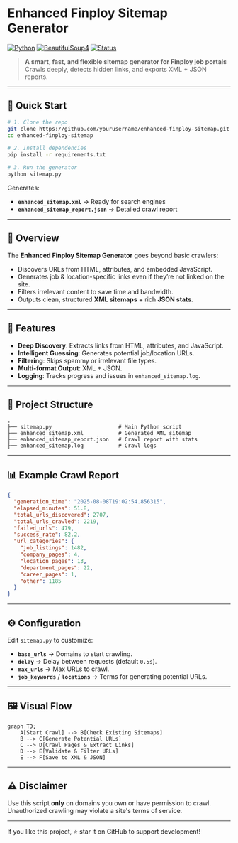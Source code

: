 
# Enhanced Finploy Sitemap Generator

[![Python](https://img.shields.io/badge/Python-3.8+-blue.svg)](#)
[![BeautifulSoup4](https://img.shields.io/badge/BeautifulSoup4-4.x-green)](#)
[![Status](https://img.shields.io/badge/Status-Active-brightgreen)](#)

> **A smart, fast, and flexible sitemap generator for Finploy job portals**
> Crawls deeply, detects hidden links, and exports XML + JSON reports.

---

## 🚀 Quick Start

```bash
# 1. Clone the repo
git clone https://github.com/yourusername/enhanced-finploy-sitemap.git
cd enhanced-finploy-sitemap

# 2. Install dependencies
pip install -r requirements.txt

# 3. Run the generator
python sitemap.py
```

Generates:

* **`enhanced_sitemap.xml`** → Ready for search engines
* **`enhanced_sitemap_report.json`** → Detailed crawl report

---

## 📌 Overview

The **Enhanced Finploy Sitemap Generator** goes beyond basic crawlers:

* Discovers URLs from HTML, attributes, and embedded JavaScript.
* Generates job & location-specific links even if they’re not linked on the site.
* Filters irrelevant content to save time and bandwidth.
* Outputs clean, structured **XML sitemaps** + rich **JSON stats**.

---

## 🌟 Features

* **Deep Discovery**: Extracts links from HTML, attributes, and JavaScript.
* **Intelligent Guessing**: Generates potential job/location URLs.
* **Filtering**: Skips spammy or irrelevant file types.
* **Multi-format Output**: XML + JSON.
* **Logging**: Tracks progress and issues in `enhanced_sitemap.log`.

---

## 📂 Project Structure

```
.
├── sitemap.py                     # Main Python script
├── enhanced_sitemap.xml           # Generated XML sitemap
├── enhanced_sitemap_report.json   # Crawl report with stats
├── enhanced_sitemap.log           # Crawl logs
```

---

## 📊 Example Crawl Report

```json
{
  "generation_time": "2025-08-08T19:02:54.856315",
  "elapsed_minutes": 51.8,
  "total_urls_discovered": 2707,
  "total_urls_crawled": 2219,
  "failed_urls": 479,
  "success_rate": 82.2,
  "url_categories": {
    "job_listings": 1482,
    "company_pages": 4,
    "location_pages": 13,
    "department_pages": 22,
    "career_pages": 1,
    "other": 1185
  }
}
```

---

## ⚙️ Configuration

Edit `sitemap.py` to customize:

* **`base_urls`** → Domains to start crawling.
* **`delay`** → Delay between requests (default `0.5s`).
* **`max_urls`** → Max URLs to crawl.
* **`job_keywords`** / **`locations`** → Terms for generating potential URLs.

---

## 🖼 Visual Flow

```mermaid
graph TD;
    A[Start Crawl] --> B[Check Existing Sitemaps]
    B --> C[Generate Potential URLs]
    C --> D[Crawl Pages & Extract Links]
    D --> E[Validate & Filter URLs]
    E --> F[Save to XML & JSON]
```

---

## ⚠️ Disclaimer

Use this script **only** on domains you own or have permission to crawl.
Unauthorized crawling may violate a site's terms of service.

---

If you like this project, ⭐ star it on GitHub to support development!
